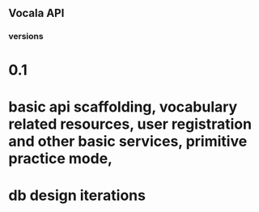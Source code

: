 ## Vocala API

### versions

# 0.1  
# basic api scaffolding, vocabulary related resources, user registration and other basic services, primitive practice mode,
# db design iterations

